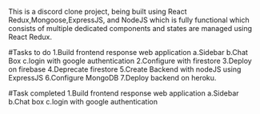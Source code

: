 This is a discord clone project,
being built using React Redux,Mongoose,ExpressJS, and NodeJS which is fully functional which consists of multiple dedicated components and states are managed using React Redux.

#Tasks to do
1.Build frontend response web application
a.Sidebar
b.Chat Box
c.login with google authentication
2.Configure with firestore
3.Deploy on firebase
4.Deprecate firestore
5.Create Backend with nodeJS using ExpressJS
6.Configure MongoDB
7.Deploy backend on heroku.

#Task completed
1.Build frontend response web application
a.Sidebar
b.Chat box
c.login with google authentication
